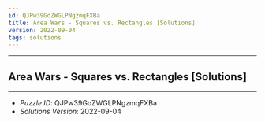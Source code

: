 ```yaml
---
id: QJPw39GoZWGLPNgzmqFXBa
title: Area Wars - Squares vs. Rectangles [Solutions]
version: 2022-09-04
tags: solutions
---
```


--------------------------------------------------------------------------------------------

## Area Wars - Squares vs. Rectangles [Solutions]

--------------------------------------------------------------------------------------------

* _Puzzle ID_: QJPw39GoZWGLPNgzmqFXBa
* _Solutions Version_: 2022-09-04
